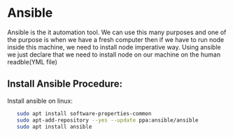 # Ansible 

Ansible is the it automation tool. We can use this many purposes and one of the purpose is when we have a fresh computer then if we have to run node inside this machine, we need to install node imperative way. Using ansible we just declare that we need to install node on our machine on the human readble(YML file)


## Install Ansible Procedure:

Install ansible on linux:

```bash
   sudo apt install software-properties-common
   sudo apt-add-repository --yes --update ppa:ansible/ansible
   sudo apt install ansible 
```




